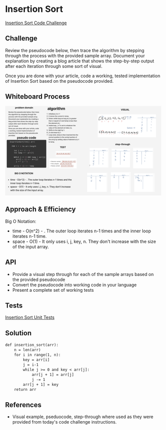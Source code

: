 # Insertion Sort

[Insertion Sort Code Challenge](https://github.com/deshondixon/data-structures-and-algorithms/python/code_challenges/insertion_sort.py)

## Challenge
<!-- Description of the challenge -->

Review the pseudocode below, then trace the algorithm by stepping through the process with the provided sample array. Document your explanation by creating a blog article that shows the step-by-step output after each iteration through some sort of visual.

Once you are done with your article, code a working, tested implementation of Insertion Sort based on the pseudocode provided.

## Whiteboard Process
<!-- Embedded whiteboard image -->

![Insertion Sort](./InsertionSort.png)

## Approach & Efficiency
<!-- What approach did you take? Why? What is the Big O space/time for this approach? -->

Big O Notation:

- time - O(n^2) - . The outer loop iterates n-1 times and the inner loop iterates n-1 time.
- space - O(1) - It only uses i, j, key, n. They don't increase with the size of the input array.

## API
<!-- Description of each method publicly available to your Stack and Queue-->

- Provide a visual step through for each of the sample arrays based on the provided pseudocode
- Convert the pseudocode into working code in your language
- Present a complete set of working tests

## Tests

[Insertion Sort Unit Tests](https://github.com/deshondixon/data-structures-and-algorithms/python/tests/code_challenges/test_insertion_sort.py)

## Solution

    def insertion_sort(arr):
        n = len(arr)
        for i in range(1, n):
            key = arr[i]
            j = i-1
            while j >= 0 and key < arr[j]:
                arr[j + 1] = arr[j]
                j -= 1
            arr[j + 1] = key
        return arr

## References

- Visual example, pseduocode, step-through where used as they were provided from today's code challenge instructions.





